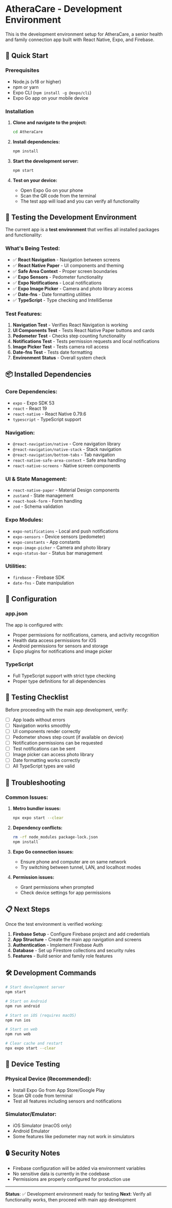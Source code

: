 # AtheraCare - Development Environment

This is the development environment setup for AtheraCare, a senior health and family connection app built with React Native, Expo, and Firebase.

## 🚀 Quick Start

### Prerequisites
- Node.js (v18 or higher)
- npm or yarn
- Expo CLI (`npm install -g @expo/cli`)
- Expo Go app on your mobile device

### Installation

1. **Clone and navigate to the project:**
   ```bash
   cd AtheraCare
   ```

2. **Install dependencies:**
   ```bash
   npm install
   ```

3. **Start the development server:**
   ```bash
   npm start
   ```

4. **Test on your device:**
   - Open Expo Go on your phone
   - Scan the QR code from the terminal
   - The test app will load and you can verify all functionality

## 📱 Testing the Development Environment

The current app is a **test environment** that verifies all installed packages and functionality:

### What's Being Tested:
- ✅ **React Navigation** - Navigation between screens
- ✅ **React Native Paper** - UI components and theming
- ✅ **Safe Area Context** - Proper screen boundaries
- ✅ **Expo Sensors** - Pedometer functionality
- ✅ **Expo Notifications** - Local notifications
- ✅ **Expo Image Picker** - Camera and photo library access
- ✅ **Date-fns** - Date formatting utilities
- ✅ **TypeScript** - Type checking and IntelliSense

### Test Features:
1. **Navigation Test** - Verifies React Navigation is working
2. **UI Components Test** - Tests React Native Paper buttons and cards
3. **Pedometer Test** - Checks step counting functionality
4. **Notifications Test** - Tests permission requests and local notifications
5. **Image Picker Test** - Tests camera roll access
6. **Date-fns Test** - Tests date formatting
7. **Environment Status** - Overall system check

## 📦 Installed Dependencies

### Core Dependencies:
- `expo` - Expo SDK 53
- `react` - React 19
- `react-native` - React Native 0.79.6
- `typescript` - TypeScript support

### Navigation:
- `@react-navigation/native` - Core navigation library
- `@react-navigation/native-stack` - Stack navigation
- `@react-navigation/bottom-tabs` - Tab navigation
- `react-native-safe-area-context` - Safe area handling
- `react-native-screens` - Native screen components

### UI & State Management:
- `react-native-paper` - Material Design components
- `zustand` - State management
- `react-hook-form` - Form handling
- `zod` - Schema validation

### Expo Modules:
- `expo-notifications` - Local and push notifications
- `expo-sensors` - Device sensors (pedometer)
- `expo-constants` - App constants
- `expo-image-picker` - Camera and photo library
- `expo-status-bar` - Status bar management

### Utilities:
- `firebase` - Firebase SDK
- `date-fns` - Date manipulation

## 🔧 Configuration

### app.json
The app is configured with:
- Proper permissions for notifications, camera, and activity recognition
- Health data access permissions for iOS
- Android permissions for sensors and storage
- Expo plugins for notifications and image picker

### TypeScript
- Full TypeScript support with strict type checking
- Proper type definitions for all dependencies

## 🧪 Testing Checklist

Before proceeding with the main app development, verify:

- [ ] App loads without errors
- [ ] Navigation works smoothly
- [ ] UI components render correctly
- [ ] Pedometer shows step count (if available on device)
- [ ] Notification permissions can be requested
- [ ] Test notifications can be sent
- [ ] Image picker can access photo library
- [ ] Date formatting works correctly
- [ ] All TypeScript types are valid

## 🚨 Troubleshooting

### Common Issues:

1. **Metro bundler issues:**
   ```bash
   npx expo start --clear
   ```

2. **Dependency conflicts:**
   ```bash
   rm -rf node_modules package-lock.json
   npm install
   ```

3. **Expo Go connection issues:**
   - Ensure phone and computer are on same network
   - Try switching between tunnel, LAN, and localhost modes

4. **Permission issues:**
   - Grant permissions when prompted
   - Check device settings for app permissions

## 📋 Next Steps

Once the test environment is verified working:

1. **Firebase Setup** - Configure Firebase project and add credentials
2. **App Structure** - Create the main app navigation and screens
3. **Authentication** - Implement Firebase Auth
4. **Database** - Set up Firestore collections and security rules
5. **Features** - Build senior and family role features

## 🛠 Development Commands

```bash
# Start development server
npm start

# Start on Android
npm run android

# Start on iOS (requires macOS)
npm run ios

# Start on web
npm run web

# Clear cache and restart
npx expo start --clear
```

## 📱 Device Testing

### Physical Device (Recommended):
- Install Expo Go from App Store/Google Play
- Scan QR code from terminal
- Test all features including sensors and notifications

### Simulator/Emulator:
- iOS Simulator (macOS only)
- Android Emulator
- Some features like pedometer may not work in simulators

## 🔒 Security Notes

- Firebase configuration will be added via environment variables
- No sensitive data is currently in the codebase
- Permissions are properly configured for production use

---

**Status**: ✅ Development environment ready for testing
**Next**: Verify all functionality works, then proceed with main app development
